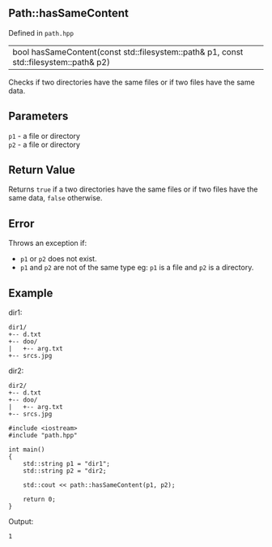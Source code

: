 ## Path::hasSameContent
Defined in `path.hpp`

| |
| --- |
| bool hasSameContent(const std::filesystem::path& p1, const std::filesystem::path& p2) |

Checks if two directories have the same files or if two files have the same data. 

## Parameters
`p1` - a file or directory \
`p2` - a file or directory

## Return Value
Returns `true` if a two directories have the same files or if two files have the same data, `false` otherwise.

## Error
Throws an exception if:
- `p1` or `p2` does not exist.
- `p1` and `p2` are not of the same type eg: `p1` is a file and `p2` is a directory.

## Example
dir1:
```
dir1/
+-- d.txt
+-- doo/
|   +-- arg.txt
+-- srcs.jpg
```

dir2:
```
dir2/
+-- d.txt
+-- doo/
|   +-- arg.txt
+-- srcs.jpg
```

```
#include <iostream>
#include "path.hpp"

int main()
{
    std::string p1 = "dir1";
    std::string p2 = "dir2;

    std::cout << path::hasSameContent(p1, p2);

    return 0;
}
```

Output:
```
1
```